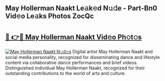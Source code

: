 ## May Hollerman Naakt Le𝚊k𝚎d N𝚞𝚍e - Part-Bn0 Vid𝚎o Le𝚊ks Photos ZocQc

# <h2><a href="http://fb16c0w.evod.top/?m=May+Hollerman+Naakt">🔗 👉🔴 May Hollerman Naakt Vid𝚎o Ph𝚘t𝚘s</a></h2>

[![May Hollerman Naakt N𝚞d𝚎s](https://i.imgur.com/8V9OHl7.gif)](http://fb16c0w.evod.top/?m=May+Hollerman+Naakt)
Digital artist May Hollerman Naakt and social media personality, recognized for disseminating dance and lifestyle content via collaborative dance performances and brief videos. Distinguished individual May Hollerman Naakt, recognized for their outstanding contributions to the world of arts and culture. 
